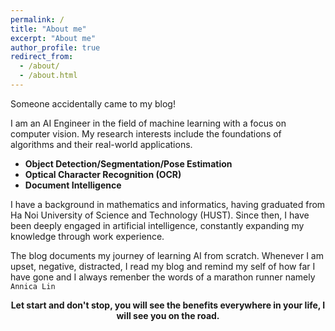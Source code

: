 ```yaml
---
permalink: /
title: "About me"
excerpt: "About me"
author_profile: true
redirect_from: 
  - /about/
  - /about.html
---
```


Someone accidentally came to my blog!

I am an AI Engineer in the field of machine learning with a focus on computer vision. My research interests include the foundations of algorithms and their real-world applications.
+ **Object Detection/Segmentation/Pose Estimation**
+ **Optical Character Recognition (OCR)**
+ **Document Intelligence**

I have a background in mathematics and informatics, having graduated from Ha Noi University of Science and Technology (HUST). Since then, I have been deeply engaged in artificial intelligence, constantly expanding my knowledge through work experience.

The blog documents my journey of learning AI from scratch. Whenever I am upset, negative, distracted, I read my blog and remind my self of how far I have gone and I always remenber the words of a marathon runner namely `Annica Lin`

<p align="center">
  <b>Let start and don't stop, you will see the benefits everywhere in your life, I will see you on the road.</b>
</p>